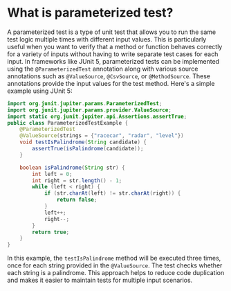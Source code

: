 # What is parameterized test?
A parameterized test is a type of unit test that allows you to run the same test logic multiple times with different input values. This is particularly useful when you want to verify that a method or function behaves correctly for a variety of inputs without having to write separate test cases for each input.
In frameworks like JUnit 5, parameterized tests can be implemented using the `@ParameterizedTest` annotation along with various source annotations such as `@ValueSource`, `@CsvSource`, or `@MethodSource`. These annotations provide the input values for the test method.
Here's a simple example using JUnit 5:
```java
import org.junit.jupiter.params.ParameterizedTest;
import org.junit.jupiter.params.provider.ValueSource;
import static org.junit.jupiter.api.Assertions.assertTrue;
public class ParameterizedTestExample {
    @ParameterizedTest
    @ValueSource(strings = {"racecar", "radar", "level"})
    void testIsPalindrome(String candidate) {
        assertTrue(isPalindrome(candidate));
    }

    boolean isPalindrome(String str) {
        int left = 0;
        int right = str.length() - 1;
        while (left < right) {
            if (str.charAt(left) != str.charAt(right)) {
                return false;
            }
            left++;
            right--;
        }
        return true;
    }
}
```
In this example, the `testIsPalindrome` method will be executed three times, once for each string provided in the `@ValueSource`. The test checks whether each string is a palindrome. This approach helps to reduce code duplication and makes it easier to maintain tests for multiple input scenarios.
